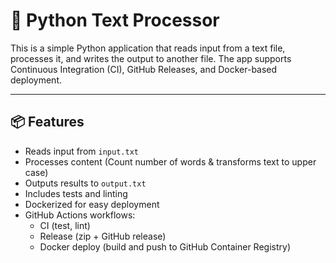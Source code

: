 # 📝 Python Text Processor

This is a simple Python application that reads input from a text file, processes it, and writes the output to another file. The app supports Continuous Integration (CI), GitHub Releases, and Docker-based deployment.

---

## 📦 Features

- Reads input from `input.txt`
- Processes content (Count number of words & transforms text to upper case)
- Outputs results to `output.txt`
- Includes tests and linting
- Dockerized for easy deployment
- GitHub Actions workflows:
  - CI (test, lint)
  - Release (zip + GitHub release)
  - Docker deploy (build and push to GitHub Container Registry)